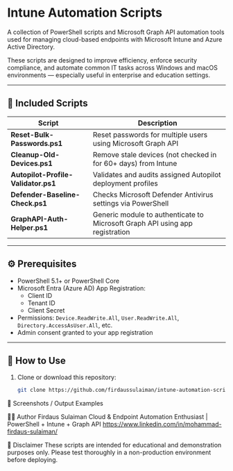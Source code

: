 
# Intune Automation Scripts

A collection of PowerShell scripts and Microsoft Graph API automation tools used for managing cloud-based endpoints with Microsoft Intune and Azure Active Directory.

These scripts are designed to improve efficiency, enforce security compliance, and automate common IT tasks across Windows and macOS environments — especially useful in enterprise and education settings.

---

## 📂 Included Scripts

| Script | Description |
|--------|-------------|
| **Reset-Bulk-Passwords.ps1** | Reset passwords for multiple users using Microsoft Graph API |
| **Cleanup-Old-Devices.ps1** | Remove stale devices (not checked in for 60+ days) from Intune |
| **Autopilot-Profile-Validator.ps1** | Validates and audits assigned Autopilot deployment profiles |
| **Defender-Baseline-Check.ps1** | Checks Microsoft Defender Antivirus settings via PowerShell |
| **GraphAPI-Auth-Helper.ps1** | Generic module to authenticate to Microsoft Graph API using app registration |

---

## ⚙️ Prerequisites

- PowerShell 5.1+ or PowerShell Core
- Microsoft Entra (Azure AD) App Registration:
  - Client ID
  - Tenant ID
  - Client Secret
- Permissions: `Device.ReadWrite.All`, `User.ReadWrite.All`, `Directory.AccessAsUser.All`, etc.
- Admin consent granted to your app registration

---

## 🚀 How to Use

1. Clone or download this repository:
   ```bash
   git clone https://github.com/firdaussulaiman/intune-automation-scripts.git
📸 Screenshots / Output Examples


🙋‍♂️ Author
Firdaus Sulaiman
Cloud & Endpoint Automation Enthusiast | PowerShell + Intune + Graph API
https://www.linkedin.com/in/mohammad-firdaus-sulaiman/

🛑 Disclaimer
These scripts are intended for educational and demonstration purposes only. Please test thoroughly in a non-production environment before deploying.

